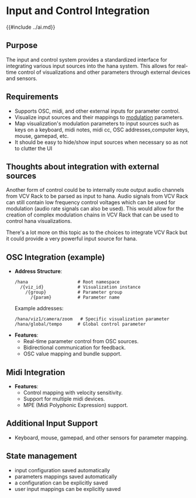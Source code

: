 # Input and Control Integration

{{#include ../ai.md}}

## Purpose
The input and control system provides a standardized interface for integrating various input sources into the hana system. This allows for real-time control of visualizations and other parameters through external devices and sensors.

## Requirements
- Supports OSC, midi, and other external inputs for parameter control.
- Visualize input sources and their mappings to [modulation](modulation.md) parameters.
- Map visualization's modulation parameters to input sources such as keys on a keyboard, midi notes, midi cc, OSC addresses,computer keys, mouse, gamepad, etc.
- It should be easy to hide/show input sources when necessary so as not to clutter the UI

## Thoughts about integration with external sources
Another form of control could be to internally route output audio channels from VCV Rack to be parsed as input to hana. Audio signals from VCV Rack can still contain low frequency control voltages which can be used for modulation (audio rate signals can also be used). This would allow for the creation of complex modulation chains in VCV Rack that can be used to control hana visualizations.

There's a lot more on this topic as to the choices to integrate VCV Rack but it could provide a very powerful input source for hana.

## OSC Integration (example)
- **Address Structure**:
  ```
  /hana                   # Root namespace
    /{viz_id}             # Visualization instance
      /{group}            # Parameter group
        /{param}          # Parameter name
  ```
  Example addresses:
  ```
  /hana/viz1/camera/zoom   # Specific visualization parameter
  /hana/global/tempo      # Global control parameter
  ```
- **Features**:
    - Real-time parameter control from OSC sources.
    - Bidirectional communication for feedback.
    - OSC value mapping and bundle support.
## Midi Integration
- **Features**:
    - Control mapping with velocity sensitivity.
    - Support for multiple midi devices.
    - MPE (Midi Polyphonic Expression) support.
## Additional Input Support
- Keyboard, mouse, gamepad, and other sensors for parameter mapping.
## State management
- input configuration saved automatically
- parameters mappings saved automatically
- a configuration can be explicitly saved
- user input mappings can be explicitly saved
